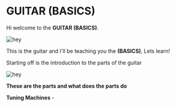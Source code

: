 # **GUITAR (BASICS)**
Hi welcome to the **GUITAR (BASICS)**.

![hey](https://www.frailers.com/image/cache/data/productimage/brunswick-bf-200-acoustic-296-800x800.jpg)

This is the guitar and I'll be teaching you the **(BASICS)**, Lets learn!

Starting off is the introduction to the parts of the guitar

![hey](https://www.guitarlessonworld.com/wp-content/uploads/2015/12/acoustic_guitar_anatomy.jpg)

**These are the parts and what does the parts do**

**Tuning Machines** -
